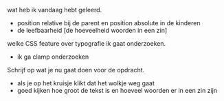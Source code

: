 wat heb ik vandaag hebt geleerd.
- position relative bij de parent en position absolute in de kinderen
- de leefbaarheid [de hoeveelheid woorden in een zin]

welke CSS feature over typografie ik gaat onderzoeken.
- ik ga clamp onderzoeken

Schrijf op wat je nu gaat doen voor de opdracht.
- als je op het kruisje klikt dat het wolkje weg gaat
- goed kijken hoe groot de tekst is en hoeveel woorden er in een zin zijn
